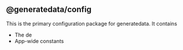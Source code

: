 ## @generatedata/config

This is the primary configuration package for generatedata. It contains

- The de
- App-wide constants
